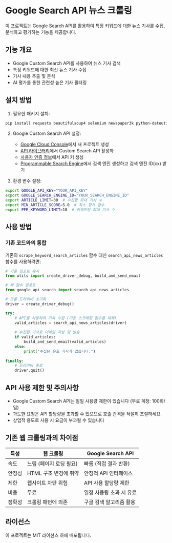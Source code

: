 # Google Search API 뉴스 크롤링

이 프로젝트는 Google Search API를 활용하여 특정 키워드에 대한 뉴스 기사를 수집, 분석하고 평가하는 기능을 제공합니다.

## 기능 개요

- Google Custom Search API를 사용하여 뉴스 기사 검색
- 특정 키워드에 대한 최신 뉴스 기사 수집
- 기사 내용 추출 및 분석
- AI 평가를 통한 관련성 높은 기사 필터링

## 설치 방법

1. 필요한 패키지 설치:
```bash
pip install requests beautifulsoup4 selenium newspaper3k python-dateutil
```

2. Google Custom Search API 설정:
   - [Google Cloud Console](https://console.cloud.google.com/)에서 새 프로젝트 생성
   - [API 라이브러리](https://console.cloud.google.com/apis/library)에서 Custom Search API 활성화
   - [사용자 인증 정보](https://console.cloud.google.com/apis/credentials)에서 API 키 생성
   - [Programmable Search Engine](https://programmablesearchengine.google.com/about/)에서 검색 엔진 생성하고 검색 엔진 ID(cx) 받기

3. 환경 변수 설정:
```bash
export GOOGLE_API_KEY="YOUR_API_KEY"
export GOOGLE_SEARCH_ENGINE_ID="YOUR_SEARCH_ENGINE_ID"
export ARTICLE_LIMIT=30  # 수집할 최대 기사 수
export MIN_ARTICLE_SCORE=5.0  # 최소 평가 점수
export PER_KEYWORD_LIMIT=10  # 키워드당 최대 기사 수
```

## 사용 방법

### 기존 코드와의 통합

기존의 `scrape_keyword_search_articles` 함수 대신 `search_api_news_articles` 함수를 사용하려면:

```python
# 기존 임포트 유지
from utils import create_driver_debug, build_and_send_email

# 새 함수 임포트
from google_api_search import search_api_news_articles

# 크롬 드라이버 초기화
driver = create_driver_debug()

try:
    # API를 사용하여 기사 수집 (기존 스크래핑 함수를 대체)
    valid_articles = search_api_news_articles(driver)
    
    # 수집된 기사로 이메일 작성 및 발송
    if valid_articles:
        build_and_send_email(valid_articles)
    else:
        print("수집된 유효 기사가 없습니다.")
        
finally:
    # 드라이버 종료
    driver.quit()
```

## API 사용 제한 및 주의사항

- Google Custom Search API는 일일 사용량 제한이 있습니다 (무료 계정: 100회/일)
- 과도한 요청은 API 할당량을 초과할 수 있으므로 호출 간격을 적절히 조절하세요
- 상업적 용도로 사용 시 요금이 부과될 수 있습니다

## 기존 웹 크롤링과의 차이점

| 특성 | 웹 크롤링 | Google Search API |
|------|---------|------------------|
| 속도 | 느림 (페이지 로딩 필요) | 빠름 (직접 결과 반환) |
| 안정성 | HTML 구조 변경에 취약 | 안정적 API 인터페이스 |
| 제한 | 웹사이트 차단 위험 | API 사용 할당량 제한 |
| 비용 | 무료 | 일정 사용량 초과 시 유료 |
| 정확성 | 크롤링 패턴에 의존 | 구글 검색 알고리즘 활용 |

## 라이선스

이 프로젝트는 MIT 라이선스 하에 배포됩니다. 